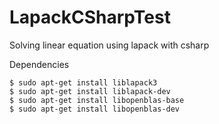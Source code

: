 # LapackCSharpTest
Solving linear equation using lapack with csharp

Dependencies
```
$ sudo apt-get install liblapack3
$ sudo apt-get install liblapack-dev
$ sudo apt-get install libopenblas-base
$ sudo apt-get install libopenblas-dev
```
